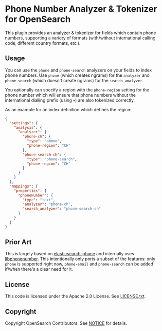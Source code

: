# Phone Number Analyzer & Tokenizer for OpenSearch

This plugin provides an analyzer & tokenizer for fields which contain phone numbers, supporting a variety of formats
(with/without international calling code, different country formats, etc.).

## Usage
You can use the `phone` and `phone-search` analyzers on your fields to index phone numbers. Use `phone` (which creates
ngrams) for the `analyzer` and `phone-search` (which doesn't create ngrams) for the `search_analyzer`.

You optionally can specify a region with the `phone-region` setting for the phone number which will ensure that phone
numbers without the international  dialling prefix (using `+`) are also tokenized correctly.

As an example for an index definition which defines the region:
```json
{
  "settings": {
    "analysis": {
      "analyzer": {
        "phone-ch": {
          "type": "phone",
          "phone-region": "CH"
        },
        "phone-search-ch": {
          "type": "phone-search",
          "phone-region": "CH"
        }
      }
    }
  },
  "mappings": {
    "properties": {
      "phoneNumber": {
        "type": "text",
        "analyzer": "phone-ch",
        "search_analyzer": "phone-search-ch"
      }
    }
  }
}
```

## Prior Art
This is largely based on [elasticsearch-phone] and internally uses [libphonenumber].
This intentionally only ports a subset of the features: only `phone` is supported right now, `phone-email` and
`phone-search` can be added  if/when there's a clear need for it.

## License
This code is licensed under the Apache 2.0 License. See [LICENSE.txt](LICENSE.txt).

## Copyright
Copyright OpenSearch Contributors. See [NOTICE](NOTICE.txt) for details.

[elasticsearch-phone]: https://github.com/purecloudlabs/elasticsearch-phone
[libphonenumber]: https://github.com/google/libphonenumber
